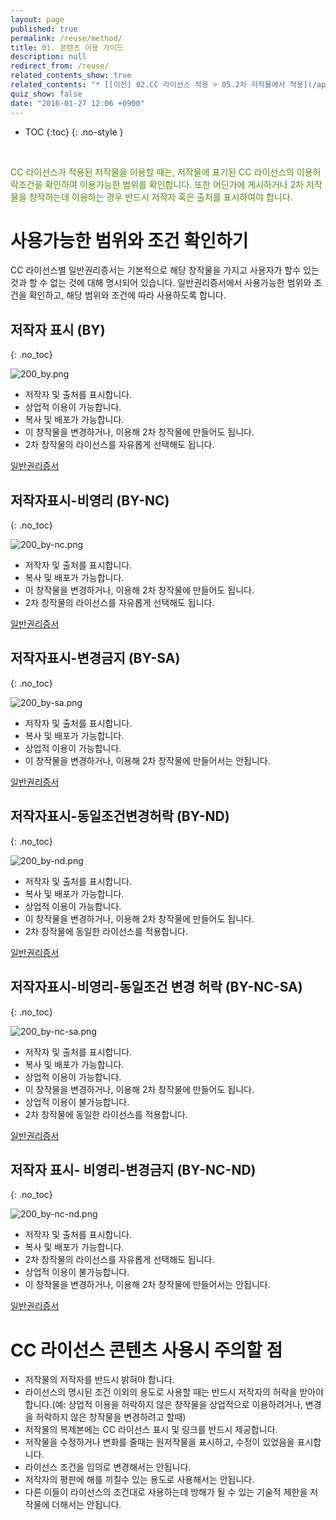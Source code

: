 ```yaml
---
layout: page
published: true
permalink: /reuse/method/
title: 01. 콘텐츠 이용 가이드
description: null
redirect_from: /reuse/
related_contents_show: true
related_contents: "* [[이전] 02.CC 라이선스 적용 > 05.2차 저작물에서 적용](/application/secondary-works/)\n* [[다음] 03.CC 라이선스 콘텐츠 이용 > 02. 출처 표시 가이드](/reuse/source-display/)"
quiz_show: false
date: "2016-01-27 12:06 +0900"
---
```






* TOC
{:toc}
{: .no-style }

&nbsp;

<span style="color:#499100"> CC 라이선스가 적용된 저작물을 이용할 때는, 저작물에 표기된 CC 라이선스의 이용허락조건을 확인하여 이용가능한 범위를 확인합니다. 또한 어딘가에 게시하거나 2차 저작물을 창작하는데 이용하는 경우 반드시 저작자 혹은 출처를 표시하여야 합니다.</span>

# 사용가능한 범위와 조건 확인하기

CC 라이선스별 일반권리증서는 기본적으로 해당 창작물을 가지고 사용자가 할수 있는 것과 할 수 없는 것에 대해 명시되어 있습니다. 일반권리증서에서 사용가능한 범위와 조건을 확인하고, 해당 범위와 조건에 따라 사용하도록 합니다.

## 저작자 표시 (BY) 
{: .no_toc}

![200_by.png]({{site.baseurl}}/media/200_by.png)

- 저작자 및 출처를 표시합니다.
- 상업적 이용이 가능합니다.
- 복사 및 배포가 가능합니다.
- 이 창작물을 변경하거나, 이용해 2차 창작물에 만들어도 됩니다.
- 2차 창작물의 라이선스를 자유롭게 선택해도 됩니다.

[일반권리증서](http://creativecommons.org/licenses/by-sa/2.0/kr/) 

## 저작자표시-비영리 (BY-NC) 
{: .no_toc}

![200_by-nc.png]({{site.baseurl}}/media/200_by-nc.png)

- 저작자 및 출처를 표시합니다.
- 복사 및 배포가 가능합니다.
- 이 창작물을 변경하거나, 이용해 2차 창작물에 만들어도 됩니다.
- 2차 창작물의 라이선스를 자유롭게 선택해도 됩니다.

[일반권리증서](http://creativecommons.org/licenses/by-nc/2.0/kr/)

## 저작자표시-변경금지 (BY-SA) 
{: .no_toc}

![200_by-sa.png]({{site.baseurl}}/media/200_by-sa.png)

- 저작자 및 출처를 표시합니다.
- 복사 및 배포가 가능합니다.
- 상업적 이용이 가능합니다.
- 이 창작물을 변경하거나, 이용해 2차 창작물에 만들어서는 안됩니다.

[일반권리증서](http://creativecommons.org/licenses/by-sa/2.0/kr/)

## 저작자표시-동일조건변경허락 (BY-ND) 
{: .no_toc}

![200_by-nd.png]({{site.baseurl}}/media/200_by-nd.png)

- 저작자 및 출처를 표시합니다.
- 복사 및 배포가 가능합니다.
- 상업적 이용이 가능합니다.
- 이 창작물을 변경하거나, 이용해 2차 창작물에 만들어도 됩니다.
- 2차 창작물에 동일한 라이선스를 적용합니다.

[일반권리증서](http://creativecommons.org/licenses/by-nd/2.0/kr/)

## 저작자표시-비영리-동일조건 변경 허락 (BY-NC-SA) 
{: .no_toc}

![200_by-nc-sa.png]({{site.baseurl}}/media/200_by-nc-sa.png)

- 저작자 및 출처를 표시합니다.
- 복사 및 배포가 가능합니다.
- 상업적 이용이 가능합니다.
- 이 창작물을 변경하거나, 이용해 2차 창작물에 만들어도 됩니다.
- 상업적 이용이 불가능합니다. 
- 2차 창작물에 동일한 라이선스를 적용합니다.

[일반권리증서](http://creativecommons.org/licenses/by-nc-sa/2.0/kr/)

## 저작자 표시- 비영리-변경금지 (BY-NC-ND) 
{: .no_toc}

![200_by-nc-nd.png]({{site.baseurl}}/media/200_by-nc-nd.png)

- 저작자 및 출처를 표시합니다.
- 복사 및 배포가 가능합니다.
- 2차 창작물의 라이선스를 자유롭게 선택해도 됩니다.
- 상업적 이용이 불가능합니다.  
- 이 창작물을 변경하거나, 이용해 2차 창작물에 만들어서는 안됩니다.

[일반권리증서](http://creativecommons.org/licenses/by-nc-nd/2.0/kr/) 

# CC 라이선스 콘텐츠 사용시 주의할 점

- 저작물의 저작자를 반드시 밝혀야 합니다.
- 라이선스의 명시된 조건 이외의 용도로 사용할 때는 반드시 저작자의 허락을 받아야 합니다.(예: 상업적 이용을 허락하지 않은 창작물을 상업적으로 이용하려거나, 변경을 허락하지 않은 창작물을 변경하려고 할때)
- 저작물의 복제본에는 CC 라이선스 표시 및 링크를 반드시 제공합니다.
- 저작물을 수정하거나 변화를 줄때는 원저작물을 표시하고, 수정이 있었음을 표시합니다.
- 라이선스 조건을 임의로 변경해서는 안됩니다.
- 저작자의 평판에 해를 끼칠수 있는 용도로 사용해서는 안됩니다.
- 다른 이들이 라이선스의 조건대로 사용하는데 방해가 될 수 있는 기술적 제한을 저작물에 더해서는 안됩니다.
